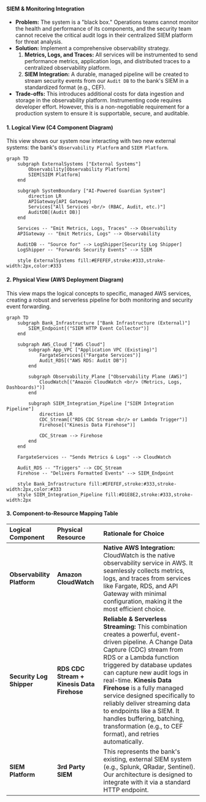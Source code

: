 #### SIEM & Monitoring Integration

*   **Problem:** The system is a "black box." Operations teams cannot monitor the health and performance of its components, and the security team cannot receive the critical audit logs in their centralized SIEM platform for threat analysis.
*   **Solution:** Implement a comprehensive observability strategy.
    1.  **Metrics, Logs, and Traces:** All services will be instrumented to send performance metrics, application logs, and distributed traces to a centralized observability platform.
    2.  **SIEM Integration:** A durable, managed pipeline will be created to stream security events from our `Audit DB` to the bank's SIEM in a standardized format (e.g., CEF).
*   **Trade-offs:** This introduces additional costs for data ingestion and storage in the observability platform. Instrumenting code requires developer effort. However, this is a non-negotiable requirement for a production system to ensure it is supportable, secure, and auditable.

#### 1. Logical View (C4 Component Diagram)

This view shows our system now interacting with two new external systems: the bank's `Observability Platform` and `SIEM Platform`.

```mermaid
graph TD
    subgraph ExternalSystems ["External Systems"]
        Observability[Observability Platform]
        SIEM[SIEM Platform]
    end

    subgraph SystemBoundary ["AI-Powered Guardian System"]
        direction LR
        APIGateway[API Gateway]
        Services["All Services <br/> (RBAC, Audit, etc.)"]
        AuditDB[(Audit DB)]
    end

    Services -- "Emit Metrics, Logs, Traces" --> Observability
    APIGateway -- "Emit Metrics, Logs" --> Observability
    
    AuditDB -- "Source for" --> LogShipper[Security Log Shipper]
    LogShipper -- "Forwards Security Events" --> SIEM
    
    style ExternalSystems fill:#EFEFEF,stroke:#333,stroke-width:2px,color:#333
```

#### 2. Physical View (AWS Deployment Diagram)

This view maps the logical concepts to specific, managed AWS services, creating a robust and serverless pipeline for both monitoring and security event forwarding.

```mermaid
graph TD
    subgraph Bank_Infrastructure ["Bank Infrastructure (External)"]
        SIEM_Endpoint[("SIEM HTTP Event Collector")]
    end

    subgraph AWS_Cloud ["AWS Cloud"]
        subgraph App_VPC ["Application VPC (Existing)"]
            FargateServices[("Fargate Services")]
            Audit_RDS[("AWS RDS: Audit DB")]
        end
        
        subgraph Observability_Plane ["Observability Plane (AWS)"]
            CloudWatch[("Amazon CloudWatch <br/> (Metrics, Logs, Dashboards)")]
        end
        
        subgraph SIEM_Integration_Pipeline ["SIEM Integration Pipeline"]
            direction LR
            CDC_Stream[("RDS CDC Stream <br/> or Lambda Trigger")]
            Firehose[("Kinesis Data Firehose")]
            
            CDC_Stream --> Firehose
        end
    end
    
    FargateServices -- "Sends Metrics & Logs" --> CloudWatch
    
    Audit_RDS -- "Triggers" --> CDC_Stream
    Firehose -- "Delivers Formatted Events" --> SIEM_Endpoint
    
    style Bank_Infrastructure fill:#EFEFEF,stroke:#333,stroke-width:2px,color:#333
    style SIEM_Integration_Pipeline fill:#D1E8E2,stroke:#333,stroke-width:2px
```

#### 3. Component-to-Resource Mapping Table

| Logical Component | Physical Resource | Rationale for Choice |
| :--- | :--- | :--- |
| **Observability Platform** | **Amazon CloudWatch** | **Native AWS Integration:** CloudWatch is the native observability service in AWS. It seamlessly collects metrics, logs, and traces from services like Fargate, RDS, and API Gateway with minimal configuration, making it the most efficient choice. |
| **Security Log Shipper** | **RDS CDC Stream + Kinesis Data Firehose**| **Reliable & Serverless Streaming:** This combination creates a powerful, event-driven pipeline. A Change Data Capture (CDC) stream from RDS or a Lambda function triggered by database updates can capture new audit logs in real-time. **Kinesis Data Firehose** is a fully managed service designed specifically to reliably deliver streaming data to endpoints like a SIEM. It handles buffering, batching, transformation (e.g., to CEF format), and retries automatically. |
| **SIEM Platform** | **3rd Party SIEM** | This represents the bank's existing, external SIEM system (e.g., Splunk, QRadar, Sentinel). Our architecture is designed to integrate with it via a standard HTTP endpoint. |
